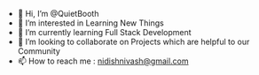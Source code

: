 - 👋 Hi, I’m @QuietBooth
- 👀 I’m interested in Learning New Things
- 🌱 I’m currently learning Full Stack Development
- 💞️ I’m looking to collaborate on Projects which are helpful to our Community
- 📫 How to reach me : nidishnivash@gmail.com

<!---
QuietBooth/QuietBooth is a ✨ special ✨ repository because its `README.md` (this file) appears on your GitHub profile.
You can click the Preview link to take a look at your changes.
--->
